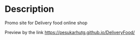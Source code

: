 # Description

Promo site for Delivery food online shop

Preview by the link https://pesukarhutg.github.io/DeliveryFood/
